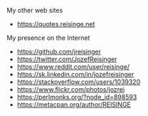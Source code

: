 My other web sites

* https://quotes.reisinge.net

My presence on the Internet

* https://github.com/jreisinger
* https://twitter.com/JozefReisinger
* https://www.reddit.com/user/reisinge/
* https://sk.linkedin.com/in/jozefreisinger
* https://stackoverflow.com/users/1039320
* https://www.flickr.com/photos/jozrei
* https://perlmonks.org/?node_id=898593
* https://metacpan.org/author/REISINGE
